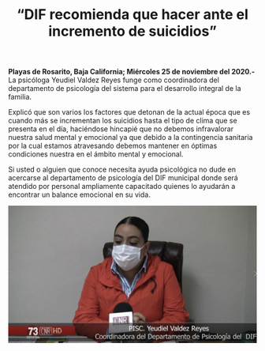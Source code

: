 ﻿---
layout: blog
title:  “DIF recomienda que hacer ante el incremento de suicidios”
categories: rosarito
permalink: /:categories/:title:output_ext
image: /img/cnr/
autor: 
---


**Playas de Rosarito, Baja California; Miércoles 25 de noviembre del 2020.-** La psicóloga Yeudiel Valdez Reyes funge como coordinadora del departamento de psicología del sistema para el desarrollo integral de la familia.

Explicó que son varios los factores que detonan de la actual época que es cuando más se incrementan los suicidios hasta el tipo de clima que se presenta en el día, haciéndose hincapié que no debemos infravalorar nuestra salud mental y emocional ya que debido a la contingencia sanitaria por la cual estamos atravesando debemos mantener en óptimas condiciones nuestra en el ámbito mental y emocional.

Si usted o alguien que conoce necesita ayuda psicológica no dude en acercarse al departamento de psicología del DIF municipal donde será atendido por personal ampliamente capacitado quienes lo ayudarán a encontrar un balance emocional en su vida.


<div id="carouselExampleSlidesOnly" class="carousel slide" data-ride="carousel">
  <div class="carousel-inner">
    <div class="carousel-item active">
       <img class="d-block w-100" src="/img/cnr/dif-recomienda-que-hacer.jpg" loading="lazy"  alt="DIF recomienda que hacer ante el suicidio"  />
    </div>
  </div>
</div>